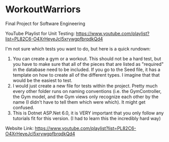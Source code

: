 # WorkoutWarriors

Final Project for Software Engineering

YouTube Playlist for Unit Testing: https://www.youtube.com/playlist?list=PL82C6-O4XrHeyeJcI5xrywgpfbrqdkQd4

I'm not sure which tests you want to do, but here is a quick rundown:
1) You can create a gym or a workout. This should not be a hard test, but you have to make sure that all of the pieces that are listed as "required" in the database
    need to be included. If you go to the Seed file, it has a template on how to create all of the different types. I imagine that that would be the easiest to test.
2) I would just create a new file for tests within the project. Pretty much every other folder runs on naming conventions (i.e. the GymController, the Gym model, and the Gym views only recognize each other by the name (I didn't have to tell them which were which). It might get confused. 
3) This is Dotnet ASP.Net 6.0, it is VERY important that you only follow any tutorials fit for this version. (I had to learn this the incredibly hard way) 


Website Link: https://www.youtube.com/playlist?list=PL82C6-O4XrHeyeJcI5xrywgpfbrqdkQd4
